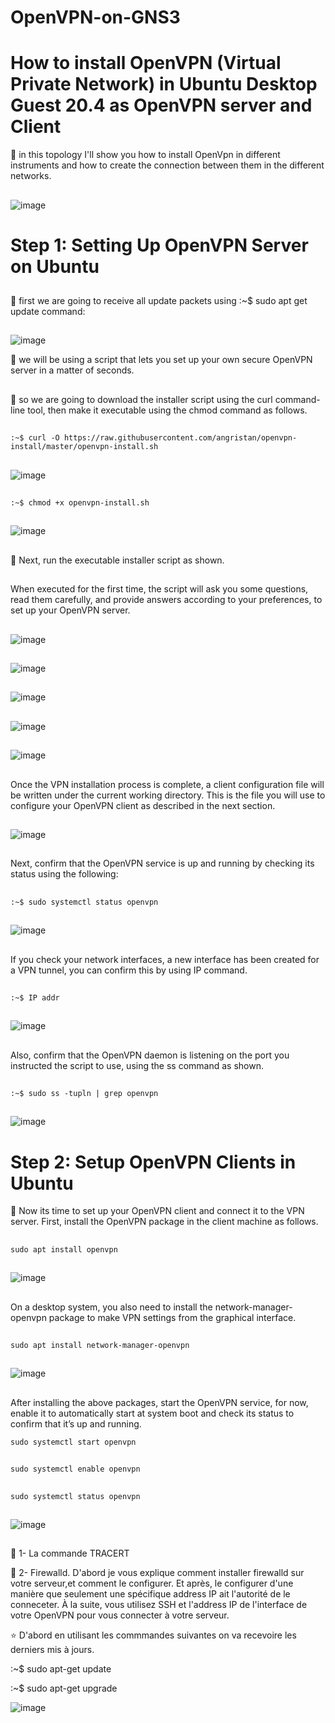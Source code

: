 # OpenVPN-on-GNS3
# How to install OpenVPN (Virtual Private Network) in Ubuntu Desktop Guest 20.4 as OpenVPN server and Client



:pushpin: in this topology I'll show you how to install OpenVpn in different instruments and how to create the connection between them in the different networks.

##
![image](images/1.1.PNG)


 # Step 1: Setting Up OpenVPN Server on Ubuntu
 ##
 :pushpin: first we are going to receive all update packets using :~$ sudo apt get update command:
 
 ##
 ![image](images/1.PNG)
 
 :pushpin: we will be using a script that lets you set up your own secure OpenVPN server in a matter of seconds. 
 ##
 :pushpin: so we are going to download the installer script using the curl command-line tool, then make it executable using the chmod command as follows.
 
 ##
 ``
 :~$ curl -O https://raw.githubusercontent.com/angristan/openvpn-install/master/openvpn-install.sh
``
##

##
![image](images/2.PNG)

##
``
 :~$ chmod +x openvpn-install.sh 
`` 
##

##
 ![image](images/3.PNG)
 
##

##
:pushpin: Next, run the executable installer script as shown.
##

When executed for the first time, the script will ask you some questions, read them carefully, and provide answers according to your preferences, to set up your OpenVPN server.

##
![image](images/4.PNG) 
 
## 

![image](images/5.PNG)
 
##

![image](images/6.PNG)
 
##

![image](images/7.PNG)

##

![image](images/8.PNG)

##
Once the VPN installation process is complete, a client configuration file will be written under the current working directory. This is the file you will use to configure your OpenVPN client as described in the next section.

##
![image](images/9.PNG)
 
##

Next, confirm that the OpenVPN service is up and running by checking its status using the following:
 
##

##
``
:~$ sudo systemctl status openvpn
``
##

##

![image](images/10.PNG)

##
 If you check your network interfaces, a new interface has been created for a VPN tunnel, you can confirm this by using IP command.
 
##

##
``
:~$ IP addr
``

##
##
![image](images/11.PNG)
##

Also, confirm that the OpenVPN daemon is listening on the port you instructed the script to use, using the ss command as shown.


##
``
:~$ sudo ss -tupln | grep openvpn
``
##

##
![image](images/12.2.PNG)

##
 
 
# Step 2: Setup OpenVPN Clients in Ubuntu 
 
:pushpin: Now its time to set up your OpenVPN client and connect it to the VPN server. First, install the OpenVPN package in the client machine as follows.
 
##
``
sudo apt install openvpn
``

##
![image](images/13.PNG)

## 
 
##
On a desktop system, you also need to install the network-manager-openvpn package to make VPN settings from the graphical interface.

##

##

``
sudo apt install network-manager-openvpn
``
##
##
![image](images/14.PNG)

## 
 
After installing the above packages, start the OpenVPN service, for now, enable it to automatically start at system boot and check its status to confirm that it’s up and running.

``
sudo systemctl start openvpn 
``
##
``
sudo systemctl enable openvpn
``
##
``
sudo systemctl status openvpn
``

##

![image](images/15.PNG)
##
 
 
 
 
 
 
 
 
 
 
 ##
:pushpin: 1- La commande TRACERT
 
 :pushpin: 2- Firewalld. D'abord je vous explique comment installer firewalld sur votre serveur,et comment le configurer. Et après, le configurer d'une manière que seulement une           spécifique address IP ait l'autorité de le conneceter. À la suite, vous utilisez SSH et l'address IP de l'interface de votre OpenVPN pour vous connecter à votre serveur.
 


 :star: D'abord en utilisant les commmandes suivantes on va recevoire les derniers mis à jours.
 
 :~$ sudo apt-get update
 
 :~$ sudo apt-get upgrade
 
 ![image](images/22.PNG)
 
